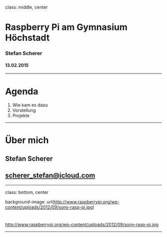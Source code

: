 class: middle, center

# Raspberry Pi am Gymnasium Höchstadt


### Stefan Scherer

#### 13.02.2015

---

# Agenda

1. Wie kam es dazu
2. Vorstellung
3. Projekte

---

# Über mich

## Stefan Scherer
## scherer_stefan@icloud.com


---


class: bottom, center

background-image: url(http://www.raspberrypi.org/wp-content/uploads/2012/09/sony-rasp-pi.jpg)

# 
http://www.raspberrypi.org/wp-content/uploads/2012/09/sony-rasp-pi.jpg

---
